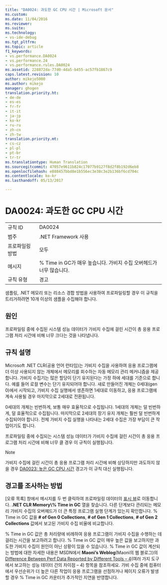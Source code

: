 ```yaml
---
title: "DA0024: 과도한 GC CPU 시간 | Microsoft 문서"
ms.custom: 
ms.date: 11/04/2016
ms.reviewer: 
ms.suite: 
ms.technology:
- vs-ide-debug
ms.tgt_pltfrm: 
ms.topic: article
f1_keywords:
- vs.performance.DA0024
- vs.performance.24
- vs.performance.rules.DA0024
ms.assetid: 228872da-77d0-4da5-b455-ac57fb1867c9
caps.latest.revision: 10
author: mikejo5000
ms.author: mikejo
manager: ghogen
translation.priority.ht:
- de-de
- es-es
- fr-fr
- it-it
- ja-jp
- ko-kr
- ru-ru
- zh-cn
- zh-tw
translation.priority.mt:
- cs-cz
- pl-pl
- pt-br
- tr-tr
ms.translationtype: Human Translation
ms.sourcegitcommit: 47057e9611b824c17077b9127f8d2f8b192d6eb8
ms.openlocfilehash: e888457bbd8e1b556ec3e38c3e2b136bf6cd704c
ms.contentlocale: ko-kr
ms.lasthandoff: 05/13/2017

---
```

# <a name="da0024-excessive-gc-cpu-time"></a>DA0024: 과도한 GC CPU 시간
|||  
|-|-|  
|규칙 ID|DA0024|  
|범주|.NET Framework 사용|  
|프로파일링 방법|모두|  
|메시지|% Time in GC가 매우 높습니다. 가비지 수집 오버헤드가 너무 많습니다.|  
|규칙 유형|경고|  
  
 샘플링, .NET 메모리 또는 리소스 경합 방법을 사용하여 프로파일링할 경우 이 규칙을 트리거하려면 10개 이상의 샘플을 수집해야 합니다.  
  
## <a name="cause"></a>원인  
 프로파일링 중에 수집된 시스템 성능 데이터가 가비지 수집에 걸린 시간이 총 응용 프로그램 처리 시간에 비해 너무 크다는 것을 나타냅니다.  
  
## <a name="rule-description"></a>규칙 설명  
 Microsoft .NET CLR(공용 언어 런타임)는 가비지 수집을 사용하여 응용 프로그램에 더 이상 사용되지 않는 개체에서 메모리를 회수하는 자동 메모리 관리 메커니즘을 제공합니다. 가비지 수집기는 많은 할당이 단기 유지된다는 가정 하에 세대를 기준으로 합니다. 예를 들어 로컬 변수는 단기 유지되어야 합니다. 새로 만들어진 개체는 0세대(gen 0)에서 시작되고, 가비지 수집 실행에서 생존하면 1세대로 이동하고, 응용 프로그램에 계속 사용될 경우 마지막으로 2세대로 전환됩니다.  
  
 0세대의 개체는 빈번하게, 보통 매우 효율적으로 수집됩니다. 1세대의 개체는 덜 빈번하게, 덜 효율적으로 수집됩니다. 마지막으로 2세대의 장기 유지 개체는 훨씬 덜 빈번하게 수집되어야 합니다. 전체 가비지 수집 실행을 나타내는 2세대 수집은 가장 부담이 큰 작업이기도 합니다.  
  
 프로파일링 중에 수집되는 시스템 성능 데이터가 가비지 수집에 걸린 시간이 총 응용 프로그램 처리 시간에 비해 너무 클 경우 이 규칙이 실행됩니다.  
  
> [!NOTE]
>  가비지 수집에 걸린 시간이 총 응용 프로그램 처리 시간에 비해 상당하지만 과도하지 않을 경우 [DA0023: 높은 GC CPU 시간](../profiling/da0023-high-gc-cpu-time.md) 경고가 이 규칙 대신 실행됩니다.  
  
## <a name="how-to-investigate-a-warning"></a>경고를 조사하는 방법  
 [오류 목록] 창에서 메시지를 두 번 클릭하여 프로파일링 데이터의 [표시 뷰](../profiling/marks-view.md)로 이동합니다. **.NET CLR Memory\\% Time in GC** 열을 찾습니다. 다른 단계보다 관리되는 메모리 가비지 수집의 오버헤드가 더 큰 특정 프로그램 실행 단계가 있는지 확인합니다. % Time in GC 값을 **# of Gen 0 Collections**, **# of Gen 1 Collections**, **# of Gen 2 Collections** 값에서 보고된 가비지 수집 비율에 비교합니다.  
  
 % Time in GC 값은 총 처리량에 비례하여 응용 프로그램이 가비지 수집을 수행하는 데 걸리는 시간을 보고하려고 합니다. % Time in GC 값이 매우 높은 값을 보고하지만 과도한 가비지 수집이 원인이 아닌 상황이 있을 수 있습니다. % Time in GC 값이 계산되는 방법에 대한 자세한 내용은 MSDN에서 **Maoni’s Weblog**(Maoni의 웹 블로그)의 [Difference Between Perf Data Reported by Different Tools – 4](http://go.microsoft.com/fwlink/?LinkId=177863)(여러 가지 도구에서 보고하는 성능 데이터 간의 차이점 – 4) 항목을 참조하세요. 가비 수집 중에 컴퓨터에서 우선순위가 더 높은 다른 작업이 응용 프로그램을 선점하거나 페이지 오류가 발생할 경우 % Time in GC 카운터가 추가적인 지연을 반영합니다.
